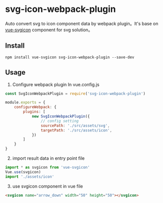 # svg-icon-webpack-plugin

Auto convert svg to icon component data by webpack plugin。It's base on [vue-svgicon](https://github.com/MMF-FE/vue-svgicon) component for svg solution。

## Install

``` shell
npm install vue-svgicon svg-icon-webpack-plugin --save-dev
```

## Usage

1. Configure webpack plugin In vue.config.js
``` js
const SvgIconWebpackPlugin = require('svg-icon-webpack-plugin')

module.exports = {
    configureWebpack: {
        plugins: [
            new SvgIconWebpackPlugin({
                // config setting
                sourcePath: './src/assets/svg',
                targetPath: './src/assets/icon',
            })
        ]
    }
}
```

2. import result data in entry point file
``` js
import * as svgicon from 'vue-svgicon'
Vue.use(svgicon)
import './assets/icon'
```

3. use svgicon component in vue file
``` html
<svgicon name="arrow_down" width="50" height="50"></svgicon>
```
